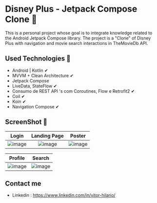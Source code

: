 # Disney Plus - Jetpack Compose Clone 💫

This is a personal project whose goal is to integrate knowledge related to the Android Jetpack Compose library. The project is a "Clone" of Disney Plus with navigation and movie search interactions in TheMovieDb API. 

## Used Technologies 🚀

- Android | Kotlin ✔︎
- MVVM + Clean Architecture ✔︎
- Jetpack Compose
- LiveData, StateFlow ✔︎
- Consumo de REST API 's com Coroutines, Flow e Retrofit2 ✔︎
- Coil ✔︎
- Koin ✔︎
- Navigation Compose ✔︎

## ScreenShot 📸

| Login | Landing Page | Poster | 
| :--------------------: | :--------------------: | :--------------------: |
| ![image](https://github.com/ovitorhilario/disneyplus-clone/assets/81326138/fad969c5-c5e5-4e2c-ac4c-4c1328e9d302) | ![image](https://github.com/ovitorhilario/disneyplus-clone/assets/81326138/49e0014d-24d9-4870-b45f-f18472744439) | ![image](https://github.com/ovitorhilario/disneyplus-clone/assets/81326138/3bce82b5-fe20-4345-b356-9631e56e5126) |

| Profile | Search | 
| :--------------------: | :--------------------: | 
|  ![image](https://github.com/ovitorhilario/disneyplus-clone/assets/81326138/de6dbb89-b633-45b6-a285-47efa93166dd) | ![image](https://github.com/ovitorhilario/disneyplus-clone/assets/81326138/076399ee-3ef2-4328-8850-e5282b6ec307) |   

## Contact me
- Linkedin : https://www.linkedin.com/in/vitor-hilario/
